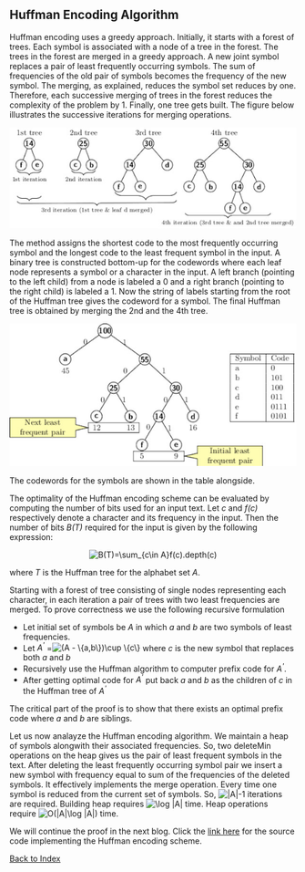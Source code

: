 ## Huffman Encoding Algorithm  

Huffman encoding uses a greedy approach. Initially, it starts with a forest
of trees. Each symbol is associated with a node of a tree in the forest.
The trees in the forest are merged in a greedy approach. A new joint symbol replaces a pair of
least frequently occurring symbols. The sum of frequencies of the old pair of symbols becomes the frequency of the new symbol. The merging, as explained, reduces the symbol set reduces by one. Therefore, each 
successive merging of trees in the forest reduces the complexity of the problem by 1. Finally, one tree gets built. The figure below illustrates the successive iterations for merging operations. 
<p align="center">
<img src="../images/huffmanEx1a.jpg"> 
</p>
The method assigns the shortest code to the most frequently occurring 
symbol and the longest code to the least frequent symbol in the 
input. A binary tree is constructed bottom-up for the codewords where each leaf node represents a symbol or a character in the input. A left
branch (pointing to the left child) from a node is labeled a 0 and a
right branch (pointing to the right child) is labeled a 1. Now the string
of labels starting from 
the root of the Huffman tree gives the codeword for a symbol.
The final Huffman tree is obtained by merging the 2nd and the 4th tree. 
<p align="center">
<img src="../images/huffmanEx2.jpg"> 
</p>
The codewords for the symbols are shown in the table alongside. 

The optimality of the Huffman encoding scheme can be evaluated by computing the number 
of bits used for an input text. Let <i>c</i> and <i>f(c)</i> respectively
denote a character and its frequency in the input. Then the number of bits <i>B(T)</i> required for the input 
is given by the following expression:
<p align="center">
<img src="https://latex.codecogs.com/svg.image?B(T)=\sum_{c\in&space;A}f(c).depth(c)" title="B(T)=\sum_{c\in A}f(c).depth(c)" />
</p>
where <i>T</i> is the Huffman tree for the alphabet set <i>A</i>.

Starting with a forest of tree consisting of single nodes representing each character, in each iteration a pair of trees with two least frequencies are 
merged. To prove correctness we use the following recursive formulation  
<ul>
<li>Let initial set of symbols be <i>A</i> in which <i>a</i> and <i>b</i> are two symbols of least frequencies.</li>
<li>Let <i>A<sup>'</sup></i> =<img src="https://latex.codecogs.com/svg.image?(A&space;-&space;\{a,b\})\cup&space;\{c\}" title="(A - \{a,b\})\cup \{c\}" />  where <i>c</i> is the new symbol that replaces both <i>a</i> and <i>b</i> </li>
<li>Recursively use the Huffman algorithm to computer prefix code for <i>A<sup>'</sup></i>. </li> 
<li>After getting optimal code for <i>A<sup>'</sup></i> put back <i>a</i> 
and <i>b</i> as the children of <i>c</i> in the Huffman tree of 
<i>A<sup>'</sup></i></li> 
</ul>

The critical part of the proof is to show that there exists an optimal prefix
code where <i>a</i> and <i>b</i> are siblings.

Let us now analayze the Huffman encoding algorithm. We maintain a heap of symbols alongwith their associated frequencies. So, two deleteMin operations on the
heap gives us the pair of least frequent symbols in the text. After deleting the least frequently occurring symbol pair we insert a new symbol with frequency
equal to sum of the frequencies of the deleted symbols. It effectively implements the merge operation. Every time one symbol is reduced from the current set of
symbols. So, <img src="https://latex.codecogs.com/svg.image?|A|-1" title="|A|-1" /> iterations are required. Building heap requires <img src="https://latex.codecogs.com/svg.image?\log&space;|A|" title="\log |A|" /> time. Heap operations require <img src="https://latex.codecogs.com/svg.image?O(|A|\log&space;|A|)" title="O(|A|\log |A|)" /> time. 

 We will continue the proof in the next blog. Click the [link here](../CODES/HuffmanCode/index.md) for the source code implementing the Huffman encoding scheme. 

[Back to Index](../index.md)
